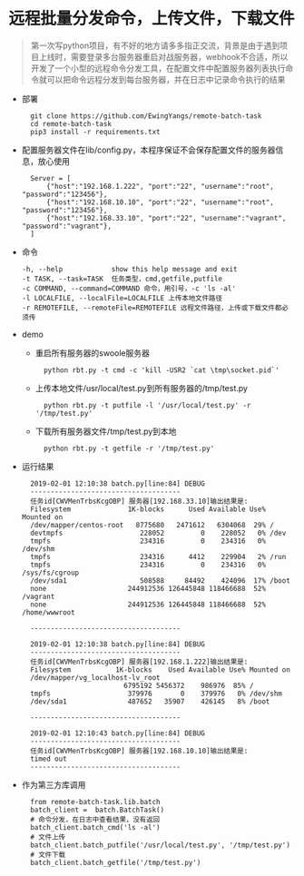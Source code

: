 # 远程批量分发命令，上传文件，下载文件

> 第一次写python项目，有不好的地方请多多指正交流，背景是由于遇到项目上线时，需要登录多台服务器重启对战服务器，webhook不合适，所以开发了一个小型的远程命令分发工具，在配置文件中配置服务器列表执行命令就可以把命令远程分发到每台服务器，并在日志中记录命令执行的结果

- 部署
        
        git clone https://github.com/EwingYangs/remote-batch-task
        cd remote-batch-task
        pip3 install -r requirements.txt
                
- 配置服务器文件在lib/config.py，本程序保证不会保存配置文件的服务器信息，放心使用

        Server = [
            {"host":"192.168.1.222", "port":"22", "username":"root", "password":"123456"},
            {"host":"192.168.10.10", "port":"22", "username":"root", "password":"123456"},
            {"host":"192.168.33.10", "port":"22", "username":"vagrant", "password":"vagrant"},
        ]

- 命令

      -h, --help            show this help message and exit
      -t TASK, --task=TASK  任务类型，cmd,getfile,putfile
      -c COMMAND, --command=COMMAND 命令，用引号，-c 'ls -al'
      -l LOCALFILE, --localFile=LOCALFILE 上传本地文件路径
      -r REMOTEFILE, --remoteFile=REMOTEFILE 远程文件路径，上传或下载文件都必须传
 
- demo

    - 重启所有服务器的swoole服务器
    
            python rbt.py -t cmd -c 'kill -USR2 `cat \tmp\socket.pid`'
            
    - 上传本地文件/usr/local/test.py到所有服务器的/tmp/test.py
    
            python rbt.py -t putfile -l '/usr/local/test.py' -r '/tmp/test.py'
            
    - 下载所有服务器文件/tmp/test.py到本地
    
            python rbt.py -t getfile -r '/tmp/test.py'
            
           
- 运行结果

        2019-02-01 12:10:38 batch.py[line:84] DEBUG 
        -------------------------------------
        任务id[CWVMenTrbsKcgOBP] 服务器[192.168.33.10]输出结果是:
        Filesystem              1K-blocks      Used Available Use% Mounted on
        /dev/mapper/centos-root   8775680   2471612   6304068  29% /
        devtmpfs                   228052         0    228052   0% /dev
        tmpfs                      234316         0    234316   0% /dev/shm
        tmpfs                      234316      4412    229904   2% /run
        tmpfs                      234316         0    234316   0% /sys/fs/cgroup
        /dev/sda1                  508588     84492    424096  17% /boot
        none                    244912536 126445848 118466688  52% /vagrant
        none                    244912536 126445848 118466688  52% /home/wwwroot
        
        -------------------------------------
                            
        2019-02-01 12:10:38 batch.py[line:84] DEBUG 
        -------------------------------------
        任务id[CWVMenTrbsKcgOBP] 服务器[192.168.1.222]输出结果是:
        Filesystem           1K-blocks    Used Available Use% Mounted on
        /dev/mapper/vg_localhost-lv_root
                               6795192 5456372    986976  85% /
        tmpfs                   379976       0    379976   0% /dev/shm
        /dev/sda1               487652   35907    426145   8% /boot
        
        -------------------------------------
                            
        2019-02-01 12:10:43 batch.py[line:84] DEBUG 
        -------------------------------------
        任务id[CWVMenTrbsKcgOBP] 服务器[192.168.10.10]输出结果是:
        timed out
        -------------------------------------
            
- 作为第三方库调用

        from remote-batch-task.lib.batch
        batch_client =  batch.BatchTask()
        # 命令分发，在日志中查看结果，没有返回
        batch_client.batch_cmd('ls -al') 
        # 文件上传
        batch_client.batch_putfile('/usr/local/test.py', '/tmp/test.py')
        # 文件下载
        batch_client.batch_getfile('/tmp/test.py')